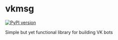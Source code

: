 # vkmsg
[![PyPI version](https://badge.fury.io/py/vkmsg.svg)](https://badge.fury.io/py/vkmsg)

Simple but yet functional library for building VK bots